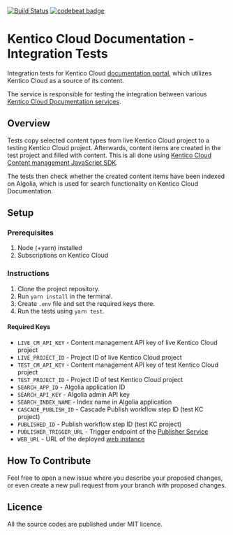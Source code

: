 [![Build Status](https://travis-ci.com/KenticoDocs/cloud-docs-integration-tests.svg?branch=master)](https://travis-ci.com/KenticoDocs/cloud-docs-integration-tests)
[![codebeat badge](https://codebeat.co/badges/c7a2ffe5-1c85-4a72-9602-8106416252bd)](https://codebeat.co/projects/github-com-kenticodocs-cloud-docs-integration-tests-master)

# Kentico Cloud Documentation - Integration Tests
Integration tests for Kentico Cloud [documentation portal](https://docs.kenticocloud.com/), which utilizes Kentico Cloud as a source of its content.

The service is responsible for testing the integration between various [Kentico Cloud Documentation services](https://github.com/Kentico?utf8=✓&q=kentico-cloud-docs).

## Overview
Tests copy selected content types from live Kentico Cloud project to a testing Kentico Cloud project. Afterwards, content items are created in the test project and filled with content. This is all done using [Kentico Cloud Content management JavaScript SDK](https://github.com/Kentico/kentico-cloud-js/tree/master/packages/content-management).

The tests then check whether the created content items have been indexed on Algolia, which is used for search functionality on Kentico Cloud Documentation.

## Setup

### Prerequisites
1. Node (+yarn) installed
2. Subscriptions on Kentico Cloud

### Instructions
1. Clone the project repository.
2. Run `yarn install` in the terminal.
3. Create `.env` file and set the required keys there.
4. Run the tests using `yarn test`.

#### Required Keys
* `LIVE_CM_API_KEY` - Content management API key of live Kentico Cloud project
* `LIVE_PROJECT_ID` - Project ID of live Kentico Cloud project
* `TEST_CM_API_KEY` - Content management API key of test Kentico Cloud project
* `TEST_PROJECT_ID` - Project ID of test Kentico Cloud project
* `SEARCH_APP_ID` - Algolia application ID
* `SEARCH_API_KEY` - Algolia admin API key
* `SEARCH_INDEX_NAME` - Index name in Algolia application
* `CASCADE_PUBLISH_ID` - Cascade Publish workflow step ID (test KC project)
* `PUBLISHED_ID` - Publish workflow step ID (test KC project)
* `PUBLISHER_TRIGGER_URL` - Trigger endpoint of the [Publisher Service](https://github.com/Kentico/kentico-cloud-docs-publisher)
* `WEB_URL` - URL of the deployed [web instance](https://github.com/Kentico/kentico-cloud-docs-web)

## How To Contribute

Feel free to open a new issue where you describe your proposed changes, or even create a new pull request from your branch with proposed changes.

## Licence

All the source codes are published under MIT licence.
